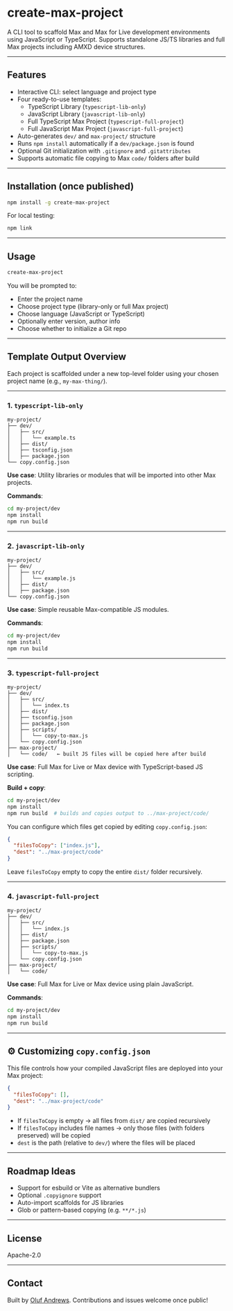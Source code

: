 # create-max-project

A CLI tool to scaffold Max and Max for Live development environments using JavaScript or TypeScript. Supports standalone JS/TS libraries and full Max projects including AMXD device structures.

---

## Features

- Interactive CLI: select language and project type
- Four ready-to-use templates:
    - TypeScript Library (`typescript-lib-only`)
    - JavaScript Library (`javascript-lib-only`)
    - Full TypeScript Max Project (`typescript-full-project`)
    - Full JavaScript Max Project (`javascript-full-project`)
- Auto-generates `dev/` and `max-project/` structure
- Runs `npm install` automatically if a `dev/package.json` is found
- Optional Git initialization with `.gitignore` and `.gitattributes`
- Supports automatic file copying to Max `code/` folders after build

---

## Installation (once published)

```bash
npm install -g create-max-project
```

For local testing:

```bash
npm link
```

---

## Usage

```bash
create-max-project
```

You will be prompted to:

- Enter the project name
- Choose project type (library-only or full Max project)
- Choose language (JavaScript or TypeScript)
- Optionally enter version, author info
- Choose whether to initialize a Git repo

---

## Template Output Overview

Each project is scaffolded under a new top-level folder using your chosen project name (e.g., `my-max-thing/`).

---

### 1. `typescript-lib-only`

```
my-project/
├── dev/
│   ├── src/
│   │   └── example.ts
│   ├── dist/
│   ├── tsconfig.json
│   ├── package.json
└── copy.config.json
```

**Use case**: Utility libraries or modules that will be imported into other Max projects.

**Commands**:

```bash
cd my-project/dev
npm install
npm run build
```

---

### 2. `javascript-lib-only`

```
my-project/
├── dev/
│   ├── src/
│   │   └── example.js
│   ├── dist/
│   ├── package.json
└── copy.config.json
```

**Use case**: Simple reusable Max-compatible JS modules.

**Commands**:

```bash
cd my-project/dev
npm install
npm run build
```

---

### 3. `typescript-full-project`

```
my-project/
├── dev/
│   ├── src/
│   │   └── index.ts
│   ├── dist/
│   ├── tsconfig.json
│   ├── package.json
│   ├── scripts/
│   │   └── copy-to-max.js
│   └── copy.config.json
├── max-project/
│   └── code/   ← built JS files will be copied here after build
```

**Use case**: Full Max for Live or Max device with TypeScript-based JS scripting.

**Build + copy**:

```bash
cd my-project/dev
npm install
npm run build  # builds and copies output to ../max-project/code/
```

You can configure which files get copied by editing `copy.config.json`:

```json
{
  "filesToCopy": ["index.js"],
  "dest": "../max-project/code"
}
```

Leave `filesToCopy` empty to copy the entire `dist/` folder recursively.

---

### 4. `javascript-full-project`

```
my-project/
├── dev/
│   ├── src/
│   │   └── index.js
│   ├── dist/
│   ├── package.json
│   ├── scripts/
│   │   └── copy-to-max.js
│   └── copy.config.json
├── max-project/
│   └── code/
```

**Use case**: Full Max for Live or Max device using plain JavaScript.

**Commands**:

```bash
cd my-project/dev
npm install
npm run build
```

---

## ⚙️ Customizing `copy.config.json`

This file controls how your compiled JavaScript files are deployed into your Max project:

```json
{
  "filesToCopy": [],
  "dest": "../max-project/code"
}
```

- If `filesToCopy` is empty → all files from `dist/` are copied recursively
- If `filesToCopy` includes file names → only those files (with folders preserved) will be copied
- `dest` is the path (relative to `dev/`) where the files will be placed

---

## Roadmap Ideas

- Support for esbuild or Vite as alternative bundlers
- Optional `.copyignore` support
- Auto-import scaffolds for JS libraries
- Glob or pattern-based copying (e.g. `**/*.js`)

---

## License

Apache-2.0

---

## Contact

Built by [Oluf Andrews](mailto:oluf@oandrews.com). Contributions and issues welcome once public!
